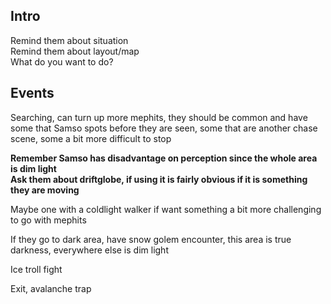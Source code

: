 ## Intro
 
Remind them about situation  
Remind them about layout/map  
What do you want to do?
 
## Events
 
Searching, can turn up more mephits, they should be common and have some that Samso spots before they are seen, some that are another chase scene, some a bit more difficult to stop
 
**Remember Samso has disadvantage on perception since the whole area is dim light**  
**Ask them about driftglobe, if using it is fairly obvious if it is something they are moving**
 
Maybe one with a coldlight walker if want something a bit more challenging to go with mephits
 
If they go to dark area, have snow golem encounter, this area is true darkness, everywhere else is dim light
 
Ice troll fight
 
Exit, avalanche trap